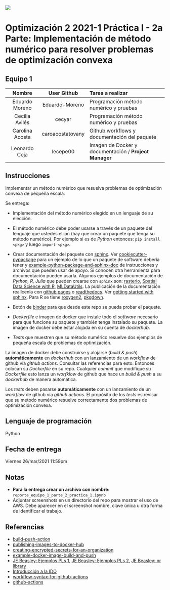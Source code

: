 ![](https://mcdatos.itam.mx/wp-content/uploads/2020/11/ITAM-LOGO.03.jpg)
# Optimización 2 2021-1 Práctica I - 2a Parte: Implementación de método numérico para resolver problemas de optimización convexa #

## Equipo 1

| Nombre | User Github | Tarea a realizar |
|:---:|:---:|:---|
| Eduardo Moreno | Eduardo-Moreno| Programación método numérico y pruebas |
| Cecilia Avilés | cecyar| Programación método numérico y pruebas |
| Carolina Acosta | caroacostatovany| Github workflows y documentación del paquete |
| Leonardo Ceja | lecepe00| Imagen de Docker y documentación / **Project Manager** |


## Instrucciones

Implementar un método numérico que resuelva problemas de optimización convexa de pequeña escala. 

Se entrega:
* Implementación del método numérico elegido en un lenguaje de su elección.

* El método numérico debe poder usarse a través de un paquete del lenguaje que ustedes elijan (hay que crear un paquete que tenga su método numérico). Por ejemplo si es de *Python* entonces: `pip install <pkg>` y luego `import <pkg>`.

* Crear documentación del paquete con [sphinx](https://www.sphinx-doc.org/en/master/). Ver [cookiecutter-pypackage](https://github.com/audreyfeldroy/cookiecutter-pypackage) para un ejemplo de lo que un paquete de software debería tener y [example-python-package-and-sphinx-doc](https://github.com/palmoreck/example-python-package-and-sphinx-doc) de instrucciones y archivos que pueden usar de apoyo. Si conocen otra herramienta para documentación pueden usarla. Algunos ejemplos de documentación de *Python, R, Julia* que pueden crearse con `sphinx` son: [rasterio](https://rasterio.readthedocs.io/en/latest/), [Spatial Data Science with R](https://rspatial.org/raster/index.html), [MLDataUtils](https://mldatautilsjl.readthedocs.io/en/latest/index.html). La publicación de la documentación realícenla con [github pages](https://pages.github.com/) o [readthedocs](https://readthedocs.org/). Ver [getting started with sphinx](https://docs.readthedocs.io/en/stable/intro/getting-started-with-sphinx.html#getting-started-with-sphinx). Para R se tiene [roxygen2](https://github.com/r-lib/roxygen2), [pkgdown](https://github.com/r-lib/pkgdown).

* Botón de [binder](https://mybinder.org/) para que desde este repo se pueda probar el paquete.

* *Dockerfile* e imagen de docker que instale todo el *software* necesario para que funcione su paquete y también tenga instalado su paquete. La imagen de docker debe estar alojada en su cuenta de *dockerhub*.

* *Tests* que muestren que su método numérico resuelve dos ejemplos de pequeña escala de problemas de optimización.

La imagen de docker debe construirse y alojarse (*build & push*) **automáticamente** en *dockerhub* con un lanzamiento de un *workflow* de github vía *github actions*. Consultar las  referencias para esto. Entonces colocan su *Dockerfile* en su repo. Cualquier *commit* que modifique su *Dockerfile* esto lanza un *worfklow* de github que hace un *build & push* a su *dockerhub* de manera automática.

Los *tests* deben pasarse **automáticamente** con un lanzamiento de un *workflow* de github vía *github actions*. El propósito de los *tests* es revisar que su método numérico resuelve correctamente dos problemas de optimización convexa.

## Lenguaje de programación

Python

## Fecha de entrega

Viernes 26/mar/2021 11:59pm

## Notas

* **Para la entrega crear un archivo con nombre:** `reporte_equipo_1_parte_2_practica_1.ipynb`
* Adjuntar screenshots en un directorio del repo para mostrar el uso de AWS. Debe aparecer en el screenshot nombre, clave única u otra forma de identificar el trabajo.

## Referencias

* [build-push-action](https://github.com/docker/build-push-action)
* [publishing-images-to-docker-hub](https://docs.github.com/en/free-pro-team@latest/actions/guides/publishing-docker-images#publishing-images-to-docker-hub)
* [creating-encrypted-secrets-for-an-organization](https://docs.github.com/en/free-pro-team@latest/actions/reference/encrypted-secrets#creating-encrypted-secrets-for-an-organization)
* [example-docker-image-build-and-push](https://github.com/palmoreck/example-docker-image-build-and-push/blob/main/README.md)
* [JE Beasley: Ejemplos PLs 1](http://people.brunel.ac.uk/~mastjjb/jeb/or/morelp.html), [JE Beasley: Ejemplos PLs 2](http://people.brunel.ac.uk/~mastjjb/jeb/or/lpmore.html), [JE Beasley: or library](http://people.brunel.ac.uk/~mastjjb/jeb/info.html)
* [Introducción a la IDO](https://dudasytareas.files.wordpress.com/2017/05/hillier_lieberman.pdf)
* [workflow-syntax-for-github-actions](https://docs.github.com/en/actions/reference/workflow-syntax-for-github-actions)
* [github-actions](https://github.com/features/actions)
